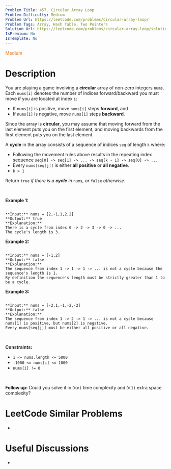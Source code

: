 ```yaml
---
Problem Title: 457. Circular Array Loop
Problem Difficulty: Medium
Problem Url: https://leetcode.com/problems/circular-array-loop/
Problem Tags: Array, Hash Table, Two Pointers
Solution Url: https://leetcode.com/problems/circular-array-loop/solution/
IsPremium: No
IsTemplate: No
---
```


<span style="color: rgb(239, 108, 0);">Medium</span>

# Description

You are playing a game involving a **circular** array of non-zero integers `nums`. Each `nums[i]` denotes the number of indices forward/backward you must move if you are located at index `i`:


* If `nums[i]` is positive, move `nums[i]` steps **forward**, and
* If `nums[i]` is negative, move `nums[i]` steps **backward**.


Since the array is **circular**, you may assume that moving forward from the last element puts you on the first element, and moving backwards from the first element puts you on the last element.


A **cycle** in the array consists of a sequence of indices `seq` of length `k` where:


* Following the movement rules above results in the repeating index sequence `seq[0] -> seq[1] -> ... -> seq[k - 1] -> seq[0] -> ...`
* Every `nums[seq[j]]` is either **all positive** or **all negative**.
* `k > 1`


Return `true` *if there is a **cycle** in* `nums`*, or* `false` *otherwise*.


 


**Example 1:**



```

**Input:** nums = [2,-1,1,2,2]
**Output:** true
**Explanation:**
There is a cycle from index 0 -> 2 -> 3 -> 0 -> ...
The cycle's length is 3.

```

**Example 2:**



```

**Input:** nums = [-1,2]
**Output:** false
**Explanation:**
The sequence from index 1 -> 1 -> 1 -> ... is not a cycle because the sequence's length is 1.
By definition the sequence's length must be strictly greater than 1 to be a cycle.

```

**Example 3:**



```

**Input:** nums = [-2,1,-1,-2,-2]
**Output:** false
**Explanation:**
The sequence from index 1 -> 2 -> 1 -> ... is not a cycle because nums[1] is positive, but nums[2] is negative.
Every nums[seq[j]] must be either all positive or all negative.

```

 


**Constraints:**


* `1 <= nums.length <= 5000`
* `-1000 <= nums[i] <= 1000`
* `nums[i] != 0`


 


**Follow up:** Could you solve it in `O(n)` time complexity and `O(1)` extra space complexity?




# LeetCode Similar Problems

- []()

# Useful Discussions

- []()
